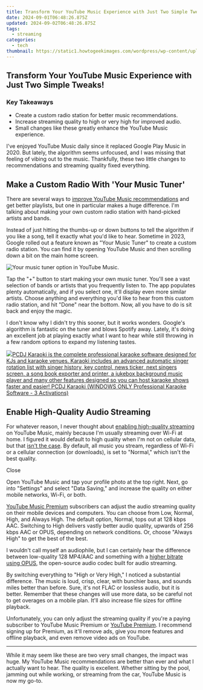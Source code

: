 ```yaml
---
title: Transform Your YouTube Music Experience with Just Two Simple Tweaks!
date: 2024-09-01T06:48:26.875Z
updated: 2024-09-02T06:48:26.875Z
tags:
  - streaming
categories:
  - tech
thumbnail: https://static1.howtogeekimages.com/wordpress/wp-content/uploads/2024/06/your-music-tuner-feature-with-the-youtube-music-logo-in-the-center.jpg
---
```


## Transform Your YouTube Music Experience with Just Two Simple Tweaks!

### Key Takeaways

* Create a custom radio station for better music recommendations.
* Increase streaming quality to high or very high for improved audio.
* Small changes like these greatly enhance the YouTube Music experience.

 I've enjoyed YouTube Music daily since it replaced Google Play Music in 2020\. But lately, the algorithm seems unfocused, and I was missing that feeling of vibing out to the music. Thankfully, these two little changes to recommendations and streaming quality fixed everything.

##  Make a Custom Radio With 'Your Music Tuner'

 There are several ways to [improve YouTube Music recommendations](https://iphone-unlock.techidaily.com/how-to-open-your-iphone-11-without-a-home-button-drfone-by-drfone-ios/) and get better playlists, but one in particular makes a huge difference. I'm talking about making your own custom radio station with hand-picked artists and bands.

 Instead of just hitting the thumbs-up or down buttons to tell the algorithm if you like a song, tell it exactly what you'd like to hear. Sometime in 2023, Google rolled out a feature known as "Your Music Tuner" to create a custom radio station. You can find it by opening YouTube Music and then scrolling down a bit on the main home screen.

![Your music tuner option in YouTube Music.](https://static1.howtogeekimages.com/wordpress/wp-content/uploads/2024/06/your-music-tuner-option-in-youtube-music.jpg) 

 Tap the "+" button to start making your own music tuner. You'll see a vast selection of bands or artists that you frequently listen to. The app populates plenty automatically, and if you select one, it'll display even more similar artists. Choose anything and everything you'd like to hear from this custom radio station, and hit "Done" near the bottom. Now, all you have to do is sit back and enjoy the magic.

 I don't know why I didn't try this sooner, but it works wonders. Google's algorithm is fantastic on the tuner and blows Spotify away. Lately, it's doing an excellent job at playing exactly what I want to hear while still throwing in a few random options to expand my listening tastes.

<!-- affiliate ads begin -->
<a href="https://shop.pcdj.com/order/checkout.php?PRODS=4698832&QTY=1&AFFILIATE=108875&CART=1"> <img src="https://secure.avangate.com/images/merchant/47f4b6321e9fd8e8f7326a6adc1a7c1e/products/karaoki-new-searchresultspane.jpg" border="0">PCDJ Karaoki is the complete professional karaoke software designed for KJs and karaoke venues. Karaoki includes an advanced automatic singer rotation list with singer history, key control, news ticker, next singers screen, a song book exporter and printer, a jukebox background music player and many other features designed so you can host karaoke shows faster and easier! 
 PCDJ Karaoki (WINDOWS ONLY Professional Karaoke Software - 3 Activations)</a>
<!-- affiliate ads end -->
##  Enable High-Quality Audio Streaming

For whatever reason, I never thought about [enabling high-quality streaming](https://extra-approaches.techidaily.com/in-2024-launch-your-content-with-free-intros/) on YouTube Music, mainly because I'm usually streaming over Wi-Fi at home. I figured it would default to high quality when I'm not on cellular data, but that [isn't the case](http://support.google.com/youtubemusic/answer/9076559?hl=en). By default, all music you stream, regardless of Wi-Fi or a cellular connection (or downloads), is set to "Normal," which isn't the best quality.

Close 

 Open YouTube Music and tap your profile photo at the top right. Next, go into "Settings" and select "Data Saving," and increase the quality on either mobile networks, Wi-Fi, or both.

[YouTube Music Premium](https://extra-approaches.techidaily.com/in-2024-pinnacle-all-in-one-4k-with-touch-display/) subscribers can adjust the audio streaming quality on their mobile devices and computers. You can choose from Low, Normal, High, and Always High. The default option, Normal, tops out at 128 kbps AAC. Switching to High delivers vastly better audio quality, upwards of 256 kbps AAC or OPUS, depending on network conditions. Or, choose "Always High" to get the best of the best.

 I wouldn't call myself an audiophile, but I can certainly hear the difference between low-quality 128 MP4/AAC and something with a [higher bitrate using OPUS](https://desktop-recording.techidaily.com/updated-balancing-bandwidth-for-obs-streams/), the open-source audio codec built for audio streaming.

 By switching everything to "High or Very High," I noticed a substantial difference. The music is loud, crisp, clear, with bunchier bass, and sounds miles better than before. Sure, it's not FLAC or lossless audio, but it is better. Remember that these changes will use more data, so be careful not to get overages on a mobile plan. It'll also increase file sizes for offline playback.

 Unfortunately, you can only adjust the streaming quality if you're a paying subscriber to YouTube Music Premium or [YouTube Premium](https://facebook-video-content.techidaily.com/updated-in-2024-unlocking-the-potential-effective-use-of-split-screen-on-facebook/). I recommend signing up for Premium, as it'll remove ads, give you more features and offline playback, and even remove video ads on YouTube.

---

While it may seem like these are two very small changes, the impact was huge. My YouTube Music recommendations are better than ever and what I actually want to hear. The quality is excellent. Whether sitting by the pool, jamming out while working, or streaming from the car, YouTube Music is now my go-to.

<ins class="adsbygoogle"
     style="display:block"
     data-ad-format="autorelaxed"
     data-ad-client="ca-pub-7571918770474297"
     data-ad-slot="1223367746"></ins>



<ins class="adsbygoogle"
     style="display:block"
     data-ad-client="ca-pub-7571918770474297"
     data-ad-slot="8358498916"
     data-ad-format="auto"
     data-full-width-responsive="true"></ins>


